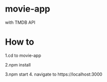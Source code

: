 # movie-app
with TMDB API

# How to

1.cd to movie-app 

2.npm install 

3.npm start 
4. navigate to https://localhost:3000
